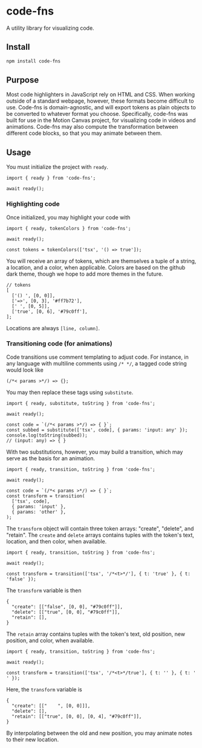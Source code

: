# code-fns

A utility library for visualizing code.

## Install

```bash
npm install code-fns
```

## Purpose

Most code highlighters in JavaScript rely on HTML and CSS. When working outside
of a standard webpage, however, these formats become difficult to use. Code-fns
is domain-agnostic, and will export tokens as plain objects to be converted to
whatever format you choose. Specifically, code-fns was built for use in the
Motion Canvas project, for visualizing code in videos and animations. Code-fns
may also compute the transformation between different code blocks, so that you
may animate between them.

## Usage

You must initialize the project with `ready`.

```tsx
import { ready } from 'code-fns';

await ready();
```

### Highlighting code

Once initialized, you may highlight your code with

```tsx
import { ready, tokenColors } from 'code-fns';

await ready();

const tokens = tokenColors(['tsx', '() => true']);
```

You will receive an array of tokens, which are themselves a tuple of a string, a
location, and a color, when applicable. Colors are based on the github dark
theme, though we hope to add more themes in the future.

```tsx
// tokens
[
  ['() ', [0, 0]],
  ['=>', [0, 3], '#ff7b72'],
  [' ', [0, 5]],
  ['true', [0, 6], '#79c0ff'],
];
```

Locations are always `[line, column]`.

### Transitioning code (for animations)

Code transitions use comment templating to adjust code. For instance, in any
language with multiline comments using `/* */`, a tagged code string would look
like

```tsx
(/*< params >*/) => {};
```

You may then replace these tags using `substitute`.

```tsx
import { ready, substitute, toString } from 'code-fns';

await ready();

const code = `(/*< params >*/) => { }`;
const subbed = substitute(['tsx', code], { params: 'input: any' });
console.log(toString(subbed));
// (input: any) => { }
```

With two substitutions, however, you may build a transition, which may serve as
the basis for an animation.

```tsx
import { ready, transition, toString } from 'code-fns';

await ready();

const code = `(/*< params >*/) => { }`;
const transform = transition(
  ['tsx', code],
  { params: 'input' },
  { params: 'other' },
);
```

The `transform` object will contain three token arrays: "create", "delete", and
"retain". The `create` and `delete` arrays contains tuples with the token's
text, location, and then color, when available.

```tsx
import { ready, transition, toString } from 'code-fns';

await ready();

const transform = transition(['tsx', '/*<t>*/'], { t: 'true' }, { t: 'false' });
```

The `transform` variable is then

```tsx
{
  "create": [["false", [0, 0], "#79c0ff"]],
  "delete": [["true", [0, 0], "#79c0ff"]],
  "retain": [],
}
```

The `retain` array contains tuples with the token's text, old position, new
position, and color, when available.

```tsx
import { ready, transition, toString } from 'code-fns';

await ready();

const transform = transition(['tsx', '/*<t>*/true'], { t: '' }, { t: '    ' });
```

Here, the `transform` variable is

```tsx
{
  "create": [["    ", [0, 0]]],
  "delete": [],
  "retain": [["true", [0, 0], [0, 4], "#79c0ff"]],
}
```

By interpolating between the old and new position, you may animate notes to
their new location.

